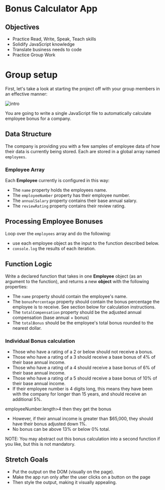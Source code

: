 # Bonus Calculator App

## Objectives

- Practice Read, Write, Speak, Teach skills
- Solidify JavaScript knowledge
- Translate business needs to code
- Practice Group Work

# Group setup

First, let's take a look at starting the project off with your group members in an effective manner:

![intro](quads_week1_updated_2020.png)

You are going to write a single JavaScript file to automatically calculate employee bonus for a company.

## Data Structure

The company is providing you with a few samples of employee data of how their data is currently being stored. Each are stored in a global array named `employees`.

### Employee Array

Each **Employee** currently is configured in this way:

- The `name` property holds the employees name.
- The `employeeNumber` property has their employee number.
- The `annualSalary` property contains their base annual salary.
- The `reviewRating` property contains their review rating.

## Processing Employee Bonuses

Loop over the `employees` array and do the following:

- use each employee object as the input to the function described below.
- `console.log` the results of each iteration.

## Function Logic

Write a declared function that takes in one **Employee** object (as an argument to the function), and returns a new **object** with the following properties:

- The `name` property should contain the employee's name.
- The `bonusPercentage` property should contain the bonus percentage the employee is to receive. See section below for calculation instructions.
- The `totalCompensation` property should be the adjusted annual compensation (base annual + bonus)
- The `totalBonus` should be the employee's total bonus rounded to the nearest dollar.

### Individual Bonus calculation

- Those who have a rating of a 2 or below should not receive a bonus.
- Those who have a rating of a 3 should receive a base bonus of 4% of their base annual income.
- Those who have a rating of a 4 should receive a base bonus of 6% of their base annual income.
- Those who have a rating of a 5 should receive a base bonus of 10% of their base annual income.
- If their employee number is 4 digits long, this means they have been with the company for longer than 15 years,
  and should receive an additional 5%.

employeeNumber.length>4 then they get the bonus

- However, if their annual income is greater than \$65,000, they should have their bonus adjusted down 1%.
- No bonus can be above 13% or below 0% total.

NOTE: You may abstract out this bonus calculation into a second function if you like, but this is not mandatory.

## Stretch Goals

- Put the output on the DOM (visually on the page).
- Make the app run only after the user clicks on a button on the page
- Then style the output, making it visually appealing.
